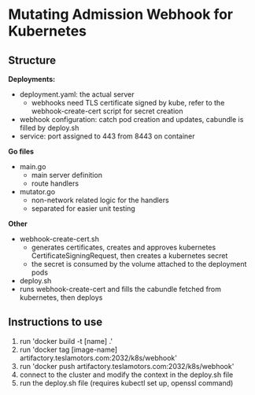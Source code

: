 # Mutating Admission Webhook for Kubernetes

## Structure

**Deployments:**
 - deployment.yaml: the actual server
   - webhooks need TLS certificate signed by kube, refer to the webhook-create-cert script for secret creation
 - webhook configuration: catch pod creation and updates, cabundle is filled by deploy.sh
 - service: port assigned to 443 from 8443 on container

**Go files**
 - main.go
    - main server definition
    - route handlers
 - mutator.go
    - non-network related logic for the handlers
    - separated for easier unit testing

**Other**
 - webhook-create-cert.sh
   - generates certificates, creates and approves kubernetes CertificateSigningRequest, then creates a kubernetes secret
   - the secret is consumed by the volume attached to the deployment pods
 - deploy.sh
  - runs webhook-create-cert and fills the cabundle fetched from kubernetes, then deploys


## Instructions to use

1) run 'docker build -t [name] .'
2) run 'docker tag [image-name] artifactory.teslamotors.com:2032/k8s/webhook'
3) run 'docker push artifactory.teslamotors.com:2032/k8s/webhook'
4) connect to the cluster and modify the context in the deploy.sh file
5) run the deploy.sh file (requires kubectl set up, openssl command)